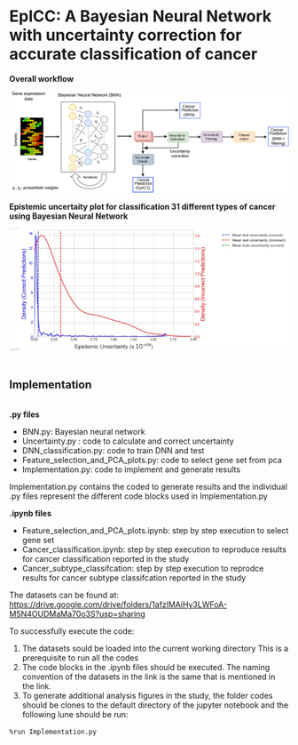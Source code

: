 # EpICC: A Bayesian Neural Network with uncertainty correction for accurate classification of cancer 

**Overall workflow**

![alt text](https://github.com/pjoshi-hub/Bayesian_classification_model/blob/main/Figures/uncertainty_workflow.jpg)

**Epistemic uncertaity plot for classification 31 different types of cancer using Bayesian Neural Network**

![alt text](https://github.com/pjoshi-hub/Bayesian_classification_model/blob/main/Figures/Uncertainty_plot.JPG)



# <sub><sup>Implementation</sup><sub>

**.py files**
 - BNN.py:  Bayesian neural network
 - Uncertainty.py : code to calculate and correct uncertainty
 - DNN_classification.py: code to train DNN and test
 - Feature_selection_and_PCA_plots.py: code to select gene set from pca
 - Implementation.py: code to implement and generate results
 
 Implementation.py contains the coded to generate results and the individual .py files represent the different code blocks used in Implementation.py
 
 **.ipynb files**
- Feature_selection_and_PCA_plots.ipynb: step by step execution to select gene set
- Cancer_classification.ipynb: step by step execution to reproduce results for cancer classification reported in the study
- Cancer_subtype_classifcation: step by step execution to reprodce results for cancer subtype classifcation reported in the study
 
 The datasets can be found at: https://drive.google.com/drive/folders/1afzlMAiHy3LWFoA-M5N4OUDMaMa70o3S?usp=sharing
 
 To successfully execute the code:
 1. The datasets sould be loaded into the current working directory This is a prerequisite to run all the codes
 2. The code blocks in the .ipynb files should be executed. The naming convention of the datasets in the link is the same that is mentioned in the link.
 3. To generate additional analysis figures in the study, the folder codes should be clones to the default directory of the jupyter notebook and the following lune should be run:
```
%run Implementation.py
```
 
 
